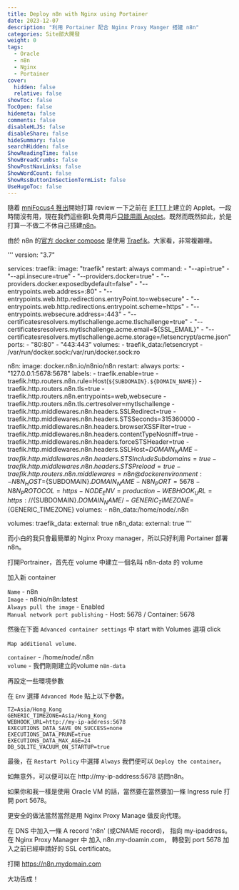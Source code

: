 ```yaml
---
title: Deploy n8n with Nginx using Portainer
date: 2023-12-07
description: "利用 Portainer 配合 Nginx Proxy Manger 搭建 n8n"
categories: Site部大開發
weight: 0
tags:
  - Oracle
  - n8n
  - Nginx
  - Portainer
cover:
  hidden: false
  relative: false
showToc: false
TocOpen: false
hidemeta: false
comments: false
disableHLJS: false
disableShare: false
hideSummary: false
searchHidden: false
ShowReadingTime: false
ShowBreadCrumbs: false
ShowPostNavLinks: false
ShowWordCount: false
ShowRssButtonInSectionTermList: false
UseHugoToc: false
---
```


隨着 [mniFocus4 推出](https://www.omnigroup.com/blog/introducing-omnifocus-4)開始打算 review 一下之前在 [IFTTT](https://ifttt.com/)上建立的 Applet。一段時間沒有用，現在我們這些窮L免費用戶[只能用兩 Applet](https://ifttt.com/plans)。既然而既然如此，於是打算一不做二不休自己搭建[n8n](https://n8n.io/)。

由於 n8n 的[官方 docker compose](https://docs.n8n.io/hosting/installation/server-setups/docker-compose/) 是使用 [Traefik](https://traefik.io/traefik/)。大家看，非常複雜哩。

'''
version: "3.7"

services:
  traefik:
    image: "traefik"
    restart: always
    command:
      - "--api=true"
      - "--api.insecure=true"
      - "--providers.docker=true"
      - "--providers.docker.exposedbydefault=false"
      - "--entrypoints.web.address=:80"
      - "--entrypoints.web.http.redirections.entryPoint.to=websecure"
      - "--entrypoints.web.http.redirections.entrypoint.scheme=https"
      - "--entrypoints.websecure.address=:443"
      - "--certificatesresolvers.mytlschallenge.acme.tlschallenge=true"
      - "--certificatesresolvers.mytlschallenge.acme.email=${SSL_EMAIL}"
      - "--certificatesresolvers.mytlschallenge.acme.storage=/letsencrypt/acme.json"
    ports:
      - "80:80"
      - "443:443"
    volumes:
      - traefik_data:/letsencrypt
      - /var/run/docker.sock:/var/run/docker.sock:ro

  n8n:
    image: docker.n8n.io/n8nio/n8n
    restart: always
    ports:
      - "127.0.0.1:5678:5678"
    labels:
      - traefik.enable=true
      - traefik.http.routers.n8n.rule=Host(`${SUBDOMAIN}.${DOMAIN_NAME}`)
      - traefik.http.routers.n8n.tls=true
      - traefik.http.routers.n8n.entrypoints=web,websecure
      - traefik.http.routers.n8n.tls.certresolver=mytlschallenge
      - traefik.http.middlewares.n8n.headers.SSLRedirect=true
      - traefik.http.middlewares.n8n.headers.STSSeconds=315360000
      - traefik.http.middlewares.n8n.headers.browserXSSFilter=true
      - traefik.http.middlewares.n8n.headers.contentTypeNosniff=true
      - traefik.http.middlewares.n8n.headers.forceSTSHeader=true
      - traefik.http.middlewares.n8n.headers.SSLHost=${DOMAIN_NAME}
      - traefik.http.middlewares.n8n.headers.STSIncludeSubdomains=true
      - traefik.http.middlewares.n8n.headers.STSPreload=true
      - traefik.http.routers.n8n.middlewares=n8n@docker
    environment:
      - N8N_HOST=${SUBDOMAIN}.${DOMAIN_NAME}
      - N8N_PORT=5678
      - N8N_PROTOCOL=https
      - NODE_ENV=production
      - WEBHOOK_URL=https://${SUBDOMAIN}.${DOMAIN_NAME}/
      - GENERIC_TIMEZONE=${GENERIC_TIMEZONE}
    volumes:
      - n8n_data:/home/node/.n8n

volumes:
  traefik_data:
    external: true
  n8n_data:
    external: true
'''

而小白的我只會最簡單的 Nginx Proxy manager，所以只好利用 Portainer 部署 n8n。

打開Portrainer，首先在 volume 中建立一個名叫 n8n-data 的 volume

加入新 container

`Name` - n8n  
`Image` - n8nio/n8n:latest  
`Always pull the image` - Enabled  
`Manual network port publishing` - Host: 5678 / Container: 5678

然後在下面 `Advanced container settings` 中 start with Volumes 選項 click 

`Map additional volume`.

`container` - /home/node/.n8n  
`volume` - 我們剛剛建立的volume `n8n-data`

再設定一些環境參數

在 `Env` 選擇 `Advanced Mode` 貼上以下參數。

```
TZ=Asia/Hong_Kong 
GENERIC_TIMEZONE=Asia/Hong_Kong
WEBHOOK_URL=http://my-ip-address:5678
EXECUTIONS_DATA_SAVE_ON_SUCCESS=none
EXECUTIONS_DATA_PRUNE=true
EXECUTIONS_DATA_MAX_AGE=24
DB_SQLITE_VACUUM_ON_STARTUP=true
```

最後，在 `Restart Policy` 中選擇 `Always` 
我們便可以 `Deploy the container`。

如無意外，可以便可以在 http://my-ip-address:5678 訪問n8n。

如果你和我一樣是使用 Oracle VM 的話，當然要在當然要加一條 Ingress rule 打開 port 5678。

更安全的做法當然當然是用 Nginx Proxy Manage 做反向代理。

在 DNS 中加入一條 A record 'n8n' (或CNAME record)， 指向 my-ipaddress。
在 Nginx Proxy Manager 中 加入 n8n.my-doamin.com， 轉發到 port 5678
加入之前已經申請好的 SSL certificate。

打開 https://n8n.mydomain.com

大功告成！







